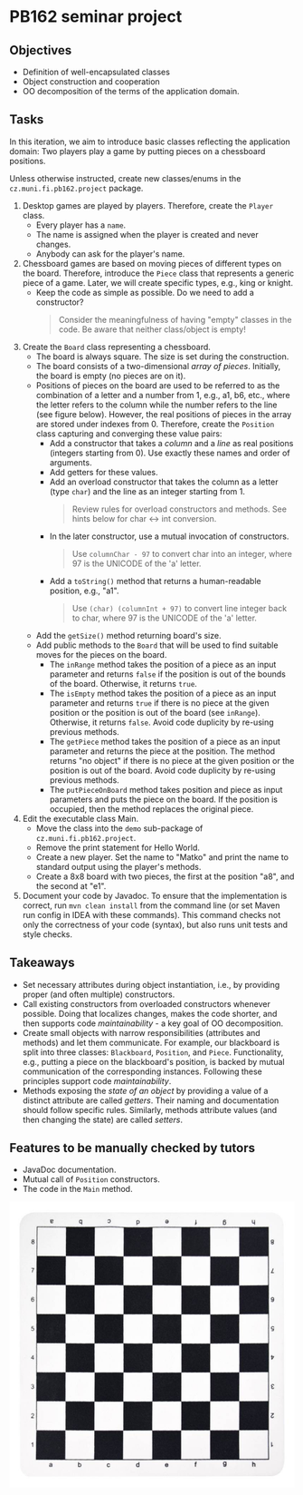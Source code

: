 # PB162 seminar project

## Objectives
* Definition of well-encapsulated classes
* Object construction and cooperation
* OO decomposition of the terms of the application domain. 

## Tasks
In this iteration, we aim to introduce basic classes reflecting the application domain:
Two players play a game by putting pieces on a chessboard positions.

Unless otherwise instructed, create new classes/enums in the `cz.muni.fi.pb162.project` package.

1. Desktop games are played by players. Therefore, create the `Player` class.
   - Every player has a `name`. 
   - The name is assigned when the player is created and never changes.
   - Anybody can ask for the player's name.
2. Chessboard games are based on moving pieces of different types on the board. Therefore, introduce the `Piece` class
   that represents a generic piece of a game. Later, we will create specific types, e.g., king or knight.
   - Keep the code as simple as possible. Do we need to add a constructor?
     > Consider the meaningfulness of having "empty" classes in the code. Be aware that neither class/object is empty! 
3. Create the `Board` class representing a chessboard.
   - The board is always square. The size is set during the construction.
   - The board consists of a two-dimensional _array of pieces_. Initially, the board is empty (no pieces are on it). 
   - Positions of pieces on the board are used to be referred to as the combination of a letter and a number from 1, e.g., a1, b6, etc.,
     where the letter refers to the column while the number refers to the line (see figure below).
     However, the real positions of pieces in the array are stored under indexes from 0. 
     Therefore, create the `Position` class capturing and converging these value pairs:
     - Add a constructor that takes a _column_ and a _line_ as real positions (integers starting from 0).
       Use exactly these names and order of arguments.
     - Add getters for these values.
     - Add an overload constructor that takes the column as a letter (type `char`) and the line as an integer starting from 1.
       > Review rules for overload constructors and methods. See hints below for char <-> int conversion.
     - In the later constructor, use a mutual invocation of constructors.
       > Use `columnChar - 97` to convert char into an integer, where 97 is the UNICODE of the 'a' letter.
     - Add a `toString()` method that returns a human-readable position, e.g., "a1".
       >  Use `(char) (columnInt + 97)` to convert line integer back to char, where 97 is the UNICODE of the 'a' letter.
   - Add the `getSize()` method returning board's size.
   - Add public methods to the `Board` that will be used to find suitable moves for the pieces on the board.
     - The `inRange` method takes the position of a piece as an input parameter and returns `false` if the position 
       is out of the bounds of the board. Otherwise, it returns `true`.
     - The `isEmpty` method takes the position of a piece as an input parameter and returns `true` if there is no piece
       at the given position or the position is out of the board (see `inRange`). Otherwise, it returns `false`.
       Avoid code duplicity by re-using previous methods.
     - The `getPiece` method takes the position of a piece as an input parameter and returns the piece at the position.
       The method returns "no object" if there is no piece at the given position or the position is out of the board.
       Avoid code duplicity by re-using previous methods.
     - The `putPieceOnBoard` method takes position and piece as input parameters and puts the piece on the board.
       If the position is occupied, then the method replaces the original piece.
4. Edit the executable class Main.
     - Move the class into the `demo` sub-package of `cz.muni.fi.pb162.project`.
     - Remove the print statement for Hello World.
     - Create a new player. Set the name to "Matko" and print the name to standard output using the player's methods.
     - Create a 8x8 board with two pieces, the first at the position "a8", and the second at "e1".
5. Document your code by Javadoc. To ensure that the implementation is correct, run `mvn clean install` from the 
   command line (or set Maven run config in IDEA with these commands). This command checks not only the 
   correctness of your code (syntax), but also runs unit tests and style checks.

## Takeaways
* Set necessary attributes during object instantiation, i.e., by providing proper (and often multiple) constructors.
* Call existing constructors from overloaded constructors whenever possible. Doing that localizes changes,
  makes the code shorter, and then supports code _maintainability_ - a key goal of OO decomposition.
* Create small objects with narrow responsibilities (attributes and methods) and let them communicate. 
  For example, our blackboard is split into three classes: `Blackboard`, `Position`, and `Piece`.
  Functionality, e.g., putting a piece on the blackboard's position, is backed by mutual communication 
  of the corresponding instances. Following these principles support code _maintainability_.
* Methods exposing the _state of an object_ by providing a value of a distinct attribute are called _getters_.
  Their naming and documentation should follow specific rules. Similarly, methods attribute values (and then 
  changing the state) are called _setters_.

## Features to be manually checked by tutors 
* JavaDoc documentation.
* Mutual call of `Position` constructors.
* The code in the `Main` method.

<img alt="chessboard" src="src/main/resources/chesboard.jpg" width="600"/>